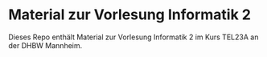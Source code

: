 # Material zur Vorlesung Informatik 2

Dieses Repo enthält Material zur Vorlesung Informatik 2 im Kurs TEL23A an der DHBW Mannheim.
